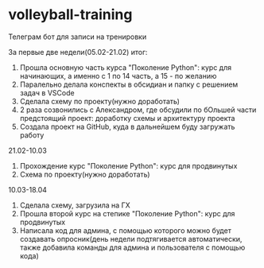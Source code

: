 # volleyball-training
Телеграм бот для записи на тренировки

За первые две недели(05.02-21.02) итог:

1) Прошла основную часть курса "Поколение Python": курс для начинающих, а именно с 1 по 14 часть, а 15 - по желанию
2) Паралельно делала конспекты в обсидиан и папку с решением задач в VSCode
3) Сделала схему по проекту(нужно доработать)
4) 2 раза созвонились с Александром, где обсудили по бОльшей части предстоящий проект: доработку схемы и архитектуру проекта
5) Создала проект на GitHub, куда в дальнейшем буду загружать работу

21.02-10.03

1) Прохождение курс "Поколение Python": курс для продвинутых
2) Схема по проекту(нужно доработать)

10.03-18.04

1) Сделала схему, загрузила на ГХ
2) Прошла второй курс на степике "Поколение Python": курс для продвинутых
3) Написала код для админа, с помощью которого можно будет создавать опросник(день недели подтягивается автоматически, также добавила команды для админа и пользователя с помощью кода)
